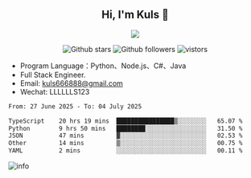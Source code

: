 <h2 align="center"> Hi, I'm Kuls 👋 </h2>
<p align="center">
    <p align="center">
        <img src=" https://avatars.githubusercontent.com/u/42165104?s=460&u=5c7fbf0bce7d4b38a15a44676e6f64b529e47598&v=4"/>
    </p>
    <p align="center">
      <img src="https://img.shields.io/github/stars/hellokuls?style=social" alt="Github stars" />
      <img src="https://img.shields.io/github/followers/hellokuls?style=social" alt="Github followers" />
      <img src="https://visitor-badge.glitch.me/badge?page_id=hellokuls.readme" alt="vistors" />
    </p>
</p>

- Program Language：Python、Node.js、C#、Java
- Full Stack Engineer.
- Email: kuls666888@gmail.com
- Wechat: LLLLLLS123

<!--START_SECTION:waka-->

```txt
From: 27 June 2025 - To: 04 July 2025

TypeScript    20 hrs 19 mins  ████████████████▒░░░░░░░░   65.07 %
Python        9 hrs 50 mins   ████████░░░░░░░░░░░░░░░░░   31.50 %
JSON          47 mins         ▓░░░░░░░░░░░░░░░░░░░░░░░░   02.53 %
Other         14 mins         ▒░░░░░░░░░░░░░░░░░░░░░░░░   00.75 %
YAML          2 mins          ░░░░░░░░░░░░░░░░░░░░░░░░░   00.11 %
```

<!--END_SECTION:waka-->

![info](https://github-readme-stats.vercel.app/api?username=hellokuls&show_icons=true&count_private=true&hide=prs&theme=default_repocard)


